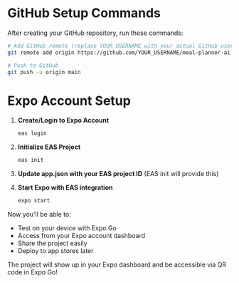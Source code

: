 # GitHub Setup Commands

After creating your GitHub repository, run these commands:

```bash
# Add GitHub remote (replace YOUR_USERNAME with your actual GitHub username)
git remote add origin https://github.com/YOUR_USERNAME/meal-planner-ai.git

# Push to GitHub
git push -u origin main
```

# Expo Account Setup

1. **Create/Login to Expo Account**
   ```bash
   eas login
   ```
   
2. **Initialize EAS Project**
   ```bash
   eas init
   ```
   
3. **Update app.json with your EAS project ID**
   (EAS init will provide this)

4. **Start Expo with EAS integration**
   ```bash
   expo start
   ```

Now you'll be able to:
- Test on your device with Expo Go
- Access from your Expo account dashboard
- Share the project easily
- Deploy to app stores later

The project will show up in your Expo dashboard and be accessible via QR code in Expo Go!
